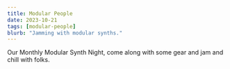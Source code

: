 ```yaml
---
title: Modular People
date: 2023-10-21
tags: [modular-people]
blurb: "Jamming with modular synths."
---
```


Our Monthly Modular Synth Night, come along with some gear and jam and chill with folks.